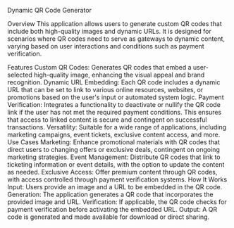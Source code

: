 Dynamic QR Code Generator

Overview
This application allows users to generate custom QR codes that include both high-quality images and dynamic URLs. It is designed for scenarios where QR codes need to serve as gateways to dynamic content, varying based on user interactions and conditions such as payment verification.

Features
Custom QR Codes: Generates QR codes that embed a user-selected high-quality image, enhancing the visual appeal and brand recognition.
Dynamic URL Embedding: Each QR code includes a dynamic URL that can be set to link to various online resources, websites, or promotions based on the user's input or automated system logic.
Payment Verification: Integrates a functionality to deactivate or nullify the QR code link if the user has not met the required payment conditions. This ensures that access to linked content is secure and contingent on successful transactions.
Versatility: Suitable for a wide range of applications, including marketing campaigns, event tickets, exclusive content access, and more.
Use Cases
Marketing: Enhance promotional materials with QR codes that direct users to changing offers or exclusive deals, contingent on ongoing marketing strategies.
Event Management: Distribute QR codes that link to ticketing information or event details, with the option to update the content as needed.
Exclusive Access: Offer premium content through QR codes, with access controlled through payment verification systems.
How It Works
Input: Users provide an image and a URL to be embedded in the QR code.
Generation: The application generates a QR code that incorporates the provided image and URL.
Verification: If applicable, the QR code checks for payment verification before activating the embedded URL.
Output: A QR code is generated and made available for download or direct sharing.
